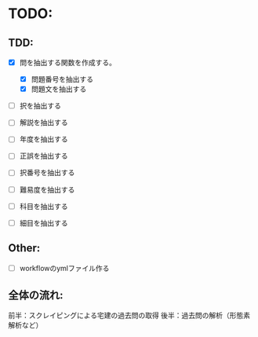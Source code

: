 # TODO:
## TDD:
- [x] 問を抽出する関数を作成する。
    - [x] 問題番号を抽出する
    - [x] 問題文を抽出する
- [ ] 択を抽出する
- [ ] 解説を抽出する
- [ ] 年度を抽出する
- [ ] 正誤を抽出する
- [ ] 択番号を抽出する
- [ ] 難易度を抽出する
- [ ] 科目を抽出する
- [ ] 細目を抽出する　




## Other:
- [ ] workflowのymlファイル作る


## 全体の流れ:
前半：スクレイピングによる宅建の過去問の取得
後半：過去問の解析（形態素解析など）


